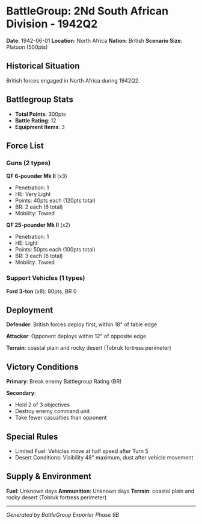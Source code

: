# BattleGroup: 2Nd South African Division - 1942Q2

**Date**: 1942-06-01
**Location**: North Africa
**Nation**: British
**Scenario Size**: Platoon (500pts)

## Historical Situation

British forces engaged in North Africa during 1942Q2.

## Battlegroup Stats

- **Total Points**: 300pts
- **Battle Rating**: 12
- **Equipment Items**: 3

## Force List

### Guns (2 types)

**QF 6-pounder Mk II** (x3)
- Penetration: 1
- HE: Very Light
- Points: 40pts each (120pts total)
- BR: 2 each (6 total)
- Mobility: Towed

**QF 25-pounder Mk II** (x2)
- Penetration: 1
- HE: Light
- Points: 50pts each (100pts total)
- BR: 3 each (6 total)
- Mobility: Towed

### Support Vehicles (1 types)

**Ford 3-ton** (x8): 80pts, BR 0

## Deployment

**Defender**: British forces deploy first, within 18" of table edge

**Attacker**: Opponent deploys within 12" of opposite edge

**Terrain**: coastal plain and rocky desert (Tobruk fortress perimeter)

## Victory Conditions

**Primary**: Break enemy Battlegroup Rating (BR)

**Secondary**:
- Hold 2 of 3 objectives
- Destroy enemy command unit
- Take fewer casualties than opponent

## Special Rules

- Limited Fuel: Vehicles move at half speed after Turn 5
- Desert Conditions: Visibility 48" maximum, dust after vehicle movement

## Supply & Environment

**Fuel**: Unknown days
**Ammunition**: Unknown days
**Terrain**: coastal plain and rocky desert (Tobruk fortress perimeter)

---

*Generated by BattleGroup Exporter Phase 9B*
